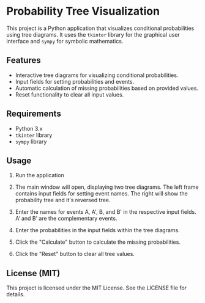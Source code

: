 # Probability Tree Visualization

This project is a Python application that visualizes conditional probabilities using tree diagrams. It uses the `tkinter` library for the graphical user interface and `sympy` for symbolic mathematics.

## Features

- Interactive tree diagrams for visualizing conditional probabilities.
- Input fields for setting probabilities and events.
- Automatic calculation of missing probabilities based on provided values.
- Reset functionality to clear all input values.

## Requirements

- Python 3.x
- `tkinter` library
- `sympy` library


## Usage

1. Run the application

2. The main window will open, displaying two tree diagrams. The left frame contains input fields for setting event names. The right will show the probability tree and it's reversed tree.

3. Enter the names for events A, A', B, and B' in the respective input fields. A‘ and B’ are the complementary events.

4. Enter the probabilities in the input fields within the tree diagrams.

5. Click the "Calculate" button to calculate the missing probabilities.

6. Click the "Reset" button to clear all tree values.


## License (MIT)

This project is licensed under the MIT License. See the LICENSE file for details.